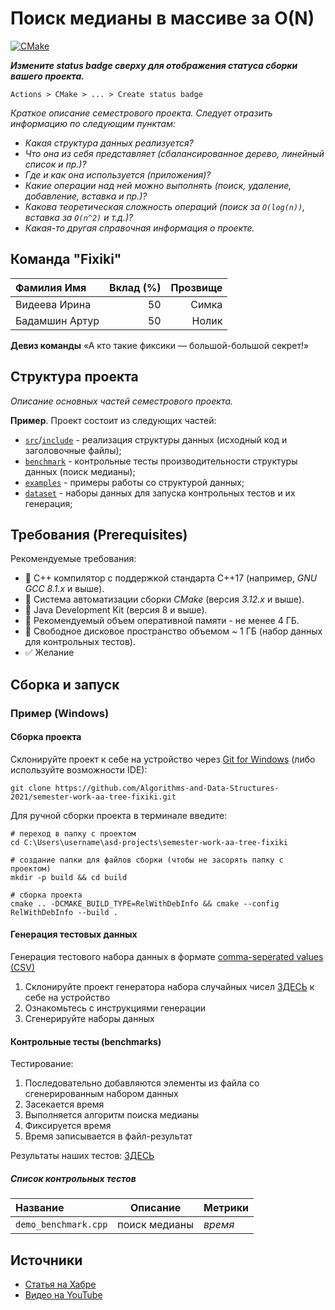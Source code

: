 # Поиск медианы в массиве за O(N)

[![CMake](https://github.com/Algorithms-and-Data-Structures-2021/semester-work-median/actions/workflows/cmake.yml/badge.svg)](https://github.com/Algorithms-and-Data-Structures-2021/semester-work-median/actions/workflows/cmake.yml)

**_Измените status badge сверху для отображения статуса сборки вашего проекта._**

`Actions > CMake > ... > Create status badge`

_Краткое описание семестрового проекта. Следует отразить информацию по следующим пунктам:_

- _Какая структура данных реализуется?_
- _Что она из себя представляет (сбалансированное дерево, линейный список и пр.)?_
- _Где и как она используется (приложения)?_
- _Какие операции над ней можно выполнять (поиск, удаление, добавление, вставка и пр.)?_
- _Какова теоретическая сложность операций (поиск за `O(log(n))`, вставка за `O(n^2)` и т.д.)?_
- _Какая-то другая справочная информация о проекте._

## Команда "Fixiki"

| Фамилия Имя    | Вклад (%) | Прозвище              |
| :---           |   ---:    |  ---:                 |
| Видеева Ирина  | 50        |  Симка                |
| Бадамшин Артур | 50        |  Нолик                |

**Девиз команды**
«А кто такие фиксики — большой-большой секрет!»

## Структура проекта

_Описание основных частей семестрового проекта._

**Пример**. Проект состоит из следующих частей:

- [`src`](src)/[`include`](include) - реализация структуры данных (исходный код и заголовочные файлы);
- [`benchmark`](benchmark) - контрольные тесты производительности структуры данных (поиск медианы);
- [`examples`](examples) - примеры работы со структурой данных;
- [`dataset`](dataset) - наборы данных для запуска контрольных тестов и их генерация;

## Требования (Prerequisites)

Рекомендуемые требования:

- :black_square_button: С++ компилятор c поддержкой стандарта C++17 (например, _GNU GCC 8.1.x_ и выше).
- :black_square_button: Система автоматизации сборки _CMake_ (версия _3.12.x_ и выше).
- :black_square_button: Java Development Kit (версия 8 и выше).
- :black_square_button: Рекомендуемый объем оперативной памяти - не менее 4 ГБ.
- :black_square_button: Свободное дисковое пространство объемом ~ 1 ГБ (набор данных для контрольных тестов).
- :white_check_mark: Желание

## Сборка и запуск

### Пример (Windows)

#### Сборка проекта

Склонируйте проект к себе на устройство через [Git for Windows](https://gitforwindows.org/) (либо используйте
возможности IDE):

```shell
git clone https://github.com/Algorithms-and-Data-Structures-2021/semester-work-aa-tree-fixiki.git
```

Для ручной сборки проекта в терминале введите:

```shell
# переход в папку с проектом
cd C:\Users\username\asd-projects\semester-work-aa-tree-fixiki

# создание папки для файлов сборки (чтобы не засорять папку с проектом) 
mkdir -p build && cd build 

# сборка проекта
cmake .. -DCMAKE_BUILD_TYPE=RelWithDebInfo && cmake --config RelWithDebInfo --build . 
```

#### Генерация тестовых данных

Генерация тестового набора данных в
формате [comma-seperated values (CSV)](https://en.wikipedia.org/wiki/Comma-separated_values)

1) Склонируйте проект генератора набора случайных чисел [ЗДЕСЬ](https://github.com/rthoor/generation.git) к себе на устройство 
2) Ознакомьтесь с инструкциями генерации
3) Сгенерируйте наборы данных

#### Контрольные тесты (benchmarks)

Тестирование:
1) Последовательно добавляются элементы из файла со сгенерированным набором данных
2) Засекается время
3) Выполняется алгоритм поиска медианы
4) Фиксируется время
5) Время записывается в файл-результат

Результаты наших тестов:
[ЗДЕСЬ](https://drive.google.com/drive/folders/1rFm2efkkVMAexTKysEGn6NOiWKzQiQfR?usp=sharing)

##### Список контрольных тестов

| Название                  | Описание                                | Метрики         |
| :---                      | ---                                     | :---            |
| `demo_benchmark.cpp` | поиск медианы                  | _время_         |


## Источники
- [Статья на Хабре](https://habr.com/ru/post/346930/)
- [Видео на YouTube](https://www.youtube.com/watch?v=sNtu2oGDRvU)
